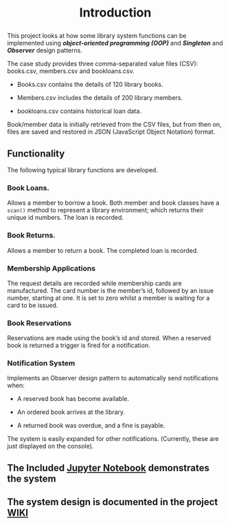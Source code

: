 # <p style="text-align: center;">Introduction</p>

This project looks at how some library system functions can be implemented using ***object-oriented programming (OOP)*** and ***Singleton*** and ***Observer*** design patterns. 

The case study provides three comma-separated value files (CSV): books.csv, members.csv and bookloans.csv.

 - Books.csv contains the details of 120 library books.

 - Members.csv includes the details of 200 library members.

- bookloans.csv contains historical loan data.

Book/member data is initially retrieved from the CSV files, but from then on, files are saved and restored in JSON (JavaScript Object Notation) format.

## Functionality
The following typical library functions are developed.

### Book Loans.

Allows a member to borrow a book. Both member and book classes have a `scan()` method to represent a library environment; which returns their unique id numbers. The loan is recorded.

### Book Returns.

Allows a member to return a book. The completed loan is recorded.

### Membership Applications

The request details are recorded while membership cards are manufactured. The card number is the member’s id, followed by an issue number, starting at one. It is set to zero whilst a member is waiting for a card to be issued.

### Book Reservations

Reservations are made using the book’s id and stored. When a reserved book is returned a trigger is fired for a notification.

### Notification System

Implements an Observer design pattern to automatically send notifications when:

 - A reserved book has become available.

 - An ordered book arrives at the library.

 - A returned book was overdue, and a fine is payable.

The system is easily expanded for other notifications. (Currently, these are just displayed on the console).

## The Included [Jupyter Notebook](https://github.com/N1c-C/Library_System_Python-OOP_Case-Study/blob/master/Library.ipynb) demonstrates the system

## The system design is documented in the project [WIKI](https://github.com/N1c-C/Python-OOP-Case-Study/wiki)

